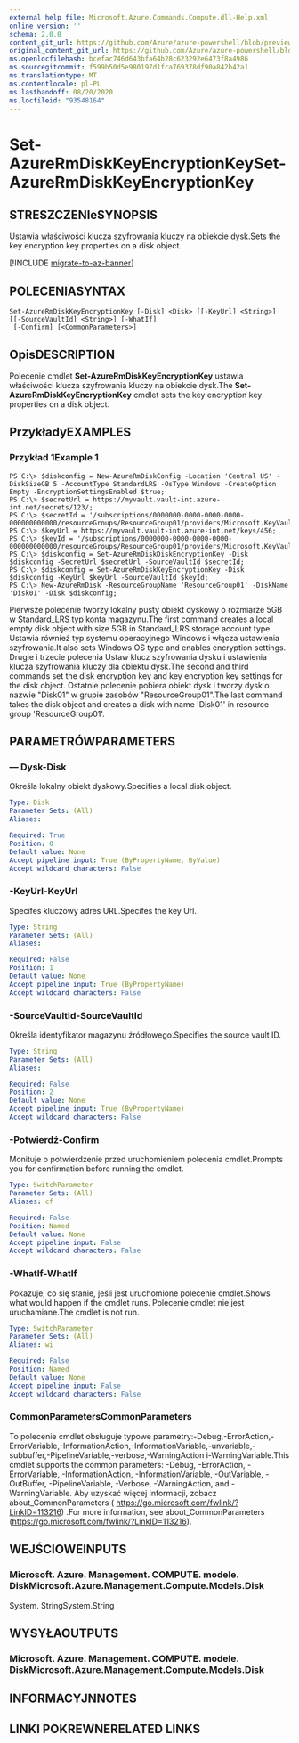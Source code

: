```yaml
---
external help file: Microsoft.Azure.Commands.Compute.dll-Help.xml
online version: ''
schema: 2.0.0
content_git_url: https://github.com/Azure/azure-powershell/blob/preview/src/ResourceManager/Compute/Stack/Commands.Compute/help/Set-AzureRmDiskKeyEncryptionKey.md
original_content_git_url: https://github.com/Azure/azure-powershell/blob/preview/src/ResourceManager/Compute/Stack/Commands.Compute/help/Set-AzureRmDiskKeyEncryptionKey.md
ms.openlocfilehash: bcefac746d643bfa64b28c623292e6473f8a4986
ms.sourcegitcommit: f599b50d5e980197d1fca769378df90a842b42a1
ms.translationtype: MT
ms.contentlocale: pl-PL
ms.lasthandoff: 08/20/2020
ms.locfileid: "93548164"
---
```

# <span data-ttu-id="7e21b-101">Set-AzureRmDiskKeyEncryptionKey</span><span class="sxs-lookup"><span data-stu-id="7e21b-101">Set-AzureRmDiskKeyEncryptionKey</span></span>

## <span data-ttu-id="7e21b-102">STRESZCZENIe</span><span class="sxs-lookup"><span data-stu-id="7e21b-102">SYNOPSIS</span></span>
<span data-ttu-id="7e21b-103">Ustawia właściwości klucza szyfrowania kluczy na obiekcie dysk.</span><span class="sxs-lookup"><span data-stu-id="7e21b-103">Sets the key encryption key properties on a disk object.</span></span>

[!INCLUDE [migrate-to-az-banner](../../includes/migrate-to-az-banner.md)]

## <span data-ttu-id="7e21b-104">POLECENIA</span><span class="sxs-lookup"><span data-stu-id="7e21b-104">SYNTAX</span></span>

```
Set-AzureRmDiskKeyEncryptionKey [-Disk] <Disk> [[-KeyUrl] <String>] [[-SourceVaultId] <String>] [-WhatIf]
 [-Confirm] [<CommonParameters>]
```

## <span data-ttu-id="7e21b-105">Opis</span><span class="sxs-lookup"><span data-stu-id="7e21b-105">DESCRIPTION</span></span>
<span data-ttu-id="7e21b-106">Polecenie cmdlet **Set-AzureRmDiskKeyEncryptionKey** ustawia właściwości klucza szyfrowania kluczy na obiekcie dysk.</span><span class="sxs-lookup"><span data-stu-id="7e21b-106">The **Set-AzureRmDiskKeyEncryptionKey** cmdlet sets the key encryption key properties on a disk object.</span></span>

## <span data-ttu-id="7e21b-107">Przykłady</span><span class="sxs-lookup"><span data-stu-id="7e21b-107">EXAMPLES</span></span>

### <span data-ttu-id="7e21b-108">Przykład 1</span><span class="sxs-lookup"><span data-stu-id="7e21b-108">Example 1</span></span>
```
PS C:\> $diskconfig = New-AzureRmDiskConfig -Location 'Central US' -DiskSizeGB 5 -AccountType StandardLRS -OsType Windows -CreateOption Empty -EncryptionSettingsEnabled $true;
PS C:\> $secretUrl = https://myvault.vault-int.azure-int.net/secrets/123/;
PS C:\> $secretId = '/subscriptions/0000000-0000-0000-0000-000000000000/resourceGroups/ResourceGroup01/providers/Microsoft.KeyVault/vaults/TestVault123';
PS C:\> $keyUrl = https://myvault.vault-int.azure-int.net/keys/456;
PS C:\> $keyId = '/subscriptions/0000000-0000-0000-0000-000000000000/resourceGroups/ResourceGroup01/providers/Microsoft.KeyVault/vaults/TestVault456';
PS C:\> $diskconfig = Set-AzureRmDiskDiskEncryptionKey -Disk $diskconfig -SecretUrl $secretUrl -SourceVaultId $secretId;
PS C:\> $diskconfig = Set-AzureRmDiskKeyEncryptionKey -Disk $diskconfig -KeyUrl $keyUrl -SourceVaultId $keyId;
PS C:\> New-AzureRmDisk -ResourceGroupName 'ResourceGroup01' -DiskName 'Disk01' -Disk $diskconfig;
```

<span data-ttu-id="7e21b-109">Pierwsze polecenie tworzy lokalny pusty obiekt dyskowy o rozmiarze 5GB w Standard_LRS typ konta magazynu.</span><span class="sxs-lookup"><span data-stu-id="7e21b-109">The first command creates a local empty disk object with size 5GB in Standard_LRS storage account type.</span></span>  <span data-ttu-id="7e21b-110">Ustawia również typ systemu operacyjnego Windows i włącza ustawienia szyfrowania.</span><span class="sxs-lookup"><span data-stu-id="7e21b-110">It also sets Windows OS type and enables encryption settings.</span></span>
<span data-ttu-id="7e21b-111">Drugie i trzecie polecenia Ustaw klucz szyfrowania dysku i ustawienia klucza szyfrowania kluczy dla obiektu dysk.</span><span class="sxs-lookup"><span data-stu-id="7e21b-111">The second and third commands set the disk encryption key and key encryption key settings for the disk object.</span></span>
<span data-ttu-id="7e21b-112">Ostatnie polecenie pobiera obiekt dysk i tworzy dysk o nazwie "Disk01" w grupie zasobów "ResourceGroup01".</span><span class="sxs-lookup"><span data-stu-id="7e21b-112">The last command takes the disk object and creates a disk with name 'Disk01' in resource group 'ResourceGroup01'.</span></span>

## <span data-ttu-id="7e21b-113">PARAMETRÓW</span><span class="sxs-lookup"><span data-stu-id="7e21b-113">PARAMETERS</span></span>

### <span data-ttu-id="7e21b-114">— Dysk</span><span class="sxs-lookup"><span data-stu-id="7e21b-114">-Disk</span></span>
<span data-ttu-id="7e21b-115">Określa lokalny obiekt dyskowy.</span><span class="sxs-lookup"><span data-stu-id="7e21b-115">Specifies a local disk object.</span></span>

```yaml
Type: Disk
Parameter Sets: (All)
Aliases: 

Required: True
Position: 0
Default value: None
Accept pipeline input: True (ByPropertyName, ByValue)
Accept wildcard characters: False
```

### <span data-ttu-id="7e21b-116">-KeyUrl</span><span class="sxs-lookup"><span data-stu-id="7e21b-116">-KeyUrl</span></span>
<span data-ttu-id="7e21b-117">Specifes kluczowy adres URL.</span><span class="sxs-lookup"><span data-stu-id="7e21b-117">Specifes the key Url.</span></span>

```yaml
Type: String
Parameter Sets: (All)
Aliases: 

Required: False
Position: 1
Default value: None
Accept pipeline input: True (ByPropertyName)
Accept wildcard characters: False
```

### <span data-ttu-id="7e21b-118">-SourceVaultId</span><span class="sxs-lookup"><span data-stu-id="7e21b-118">-SourceVaultId</span></span>
<span data-ttu-id="7e21b-119">Określa identyfikator magazynu źródłowego.</span><span class="sxs-lookup"><span data-stu-id="7e21b-119">Specifies the source vault ID.</span></span>

```yaml
Type: String
Parameter Sets: (All)
Aliases: 

Required: False
Position: 2
Default value: None
Accept pipeline input: True (ByPropertyName)
Accept wildcard characters: False
```

### <span data-ttu-id="7e21b-120">-Potwierdź</span><span class="sxs-lookup"><span data-stu-id="7e21b-120">-Confirm</span></span>
<span data-ttu-id="7e21b-121">Monituje o potwierdzenie przed uruchomieniem polecenia cmdlet.</span><span class="sxs-lookup"><span data-stu-id="7e21b-121">Prompts you for confirmation before running the cmdlet.</span></span>

```yaml
Type: SwitchParameter
Parameter Sets: (All)
Aliases: cf

Required: False
Position: Named
Default value: None
Accept pipeline input: False
Accept wildcard characters: False
```

### <span data-ttu-id="7e21b-122">-WhatIf</span><span class="sxs-lookup"><span data-stu-id="7e21b-122">-WhatIf</span></span>
<span data-ttu-id="7e21b-123">Pokazuje, co się stanie, jeśli jest uruchomione polecenie cmdlet.</span><span class="sxs-lookup"><span data-stu-id="7e21b-123">Shows what would happen if the cmdlet runs.</span></span> <span data-ttu-id="7e21b-124">Polecenie cmdlet nie jest uruchamiane.</span><span class="sxs-lookup"><span data-stu-id="7e21b-124">The cmdlet is not run.</span></span>

```yaml
Type: SwitchParameter
Parameter Sets: (All)
Aliases: wi

Required: False
Position: Named
Default value: None
Accept pipeline input: False
Accept wildcard characters: False
```

### <span data-ttu-id="7e21b-125">CommonParameters</span><span class="sxs-lookup"><span data-stu-id="7e21b-125">CommonParameters</span></span>
<span data-ttu-id="7e21b-126">To polecenie cmdlet obsługuje typowe parametry:-Debug,-ErrorAction,-ErrorVariable,-InformationAction,-InformationVariable,-unvariable,-subbuffer,-PipelineVariable,-verbose,-WarningAction i-WarningVariable.</span><span class="sxs-lookup"><span data-stu-id="7e21b-126">This cmdlet supports the common parameters: -Debug, -ErrorAction, -ErrorVariable, -InformationAction, -InformationVariable, -OutVariable, -OutBuffer, -PipelineVariable, -Verbose, -WarningAction, and -WarningVariable.</span></span> <span data-ttu-id="7e21b-127">Aby uzyskać więcej informacji, zobacz about_CommonParameters ( https://go.microsoft.com/fwlink/?LinkID=113216) .</span><span class="sxs-lookup"><span data-stu-id="7e21b-127">For more information, see about_CommonParameters (https://go.microsoft.com/fwlink/?LinkID=113216).</span></span>

## <span data-ttu-id="7e21b-128">WEJŚCIOWE</span><span class="sxs-lookup"><span data-stu-id="7e21b-128">INPUTS</span></span>

### <span data-ttu-id="7e21b-129">Microsoft. Azure. Management. COMPUTE. modele. Disk</span><span class="sxs-lookup"><span data-stu-id="7e21b-129">Microsoft.Azure.Management.Compute.Models.Disk</span></span>
<span data-ttu-id="7e21b-130">System. String</span><span class="sxs-lookup"><span data-stu-id="7e21b-130">System.String</span></span>

## <span data-ttu-id="7e21b-131">WYSYŁA</span><span class="sxs-lookup"><span data-stu-id="7e21b-131">OUTPUTS</span></span>

### <span data-ttu-id="7e21b-132">Microsoft. Azure. Management. COMPUTE. modele. Disk</span><span class="sxs-lookup"><span data-stu-id="7e21b-132">Microsoft.Azure.Management.Compute.Models.Disk</span></span>

## <span data-ttu-id="7e21b-133">INFORMACYJN</span><span class="sxs-lookup"><span data-stu-id="7e21b-133">NOTES</span></span>

## <span data-ttu-id="7e21b-134">LINKI POKREWNE</span><span class="sxs-lookup"><span data-stu-id="7e21b-134">RELATED LINKS</span></span>

